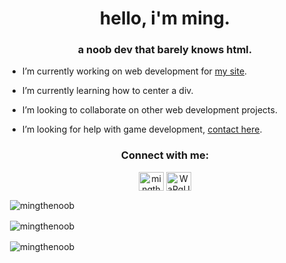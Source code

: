<h1 align="center">hello, i'm ming.</h1>
<h3 align="center">a noob dev that barely knows html.</h3>

- I’m currently working on web development for [my site](https://ming.jp.net).

- I’m currently learning how to center a div.

- I’m looking to collaborate on other web development projects.

- I’m looking for help with game development, [contact here](https://twitter.com/BlitzStu).

<h3 align="center">Connect with me:</h3>
<p align="center">
<a href="https://twitter.com/mingthenoob" target="blank"><img align="center" src="https://raw.githubusercontent.com/rahuldkjain/github-profile-readme-generator/master/src/images/icons/Social/twitter.svg" alt="mingthenoob" height="30" width="40" /></a>
<a href="https://discord.gg/WaPgUY5gd4" target="blank"><img align="center" src="https://raw.githubusercontent.com/rahuldkjain/github-profile-readme-generator/master/src/images/icons/Social/discord.svg" alt="WaPgUY5gd4" height="30" width="40" /></a>
</p>

<p>&nbsp;<img align="center" src="https://github-readme-stats.vercel.app/api/top-langs?username=mingthenoob&show_icons=true&locale=en&layout=compact" alt="mingthenoob" /></p>

<p>&nbsp;<img align="center" src="https://github-readme-stats.vercel.app/api?username=mingthenoob&show_icons=true&locale=en" alt="mingthenoob" /></p>

<p>&nbsp;<img align="center" src="https://github-readme-streak-stats.herokuapp.com/?user=mingthenoob&" alt="mingthenoob" /></p>
